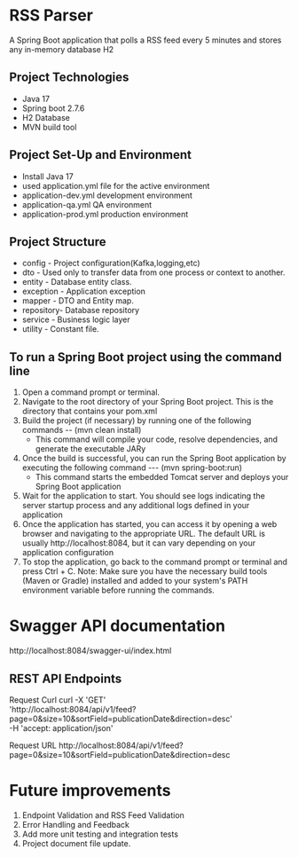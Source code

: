 # RSS Parser
A Spring Boot application that polls a RSS feed every 5 minutes and stores any in-memory database H2

## Project Technologies
   - Java 17
   - Spring boot 2.7.6
   - H2 Database
   - MVN build tool
## Project Set-Up and Environment
   - Install Java 17 
   - used application.yml file for the active environment
   - application-dev.yml development environment
   - application-qa.yml QA environment
   - application-prod.yml production environment

## Project Structure 
   - config    - Project configuration(Kafka,logging,etc)
   - dto       - Used only to transfer data from one process or context to another.
   - entity    - Database entity class.
   - exception - Application exception
   - mapper    - DTO and Entity map.
   - repository- Database repository
   - service   - Business logic layer
   - utility   - Constant file.
## To run a Spring Boot project using the command line 
  1. Open a command prompt or terminal.
  2. Navigate to the root directory of your Spring Boot project. This is the directory that contains your pom.xml 
  3. Build the project (if necessary) by running one of the following commands 
      -- (mvn clean install)
      * This command will compile your code, resolve dependencies, and generate the executable JARy
   4. Once the build is successful, you can run the Spring Boot application by executing the following command
      --- (mvn spring-boot:run)
      * This command starts the embedded Tomcat server and deploys your Spring Boot application
   5. Wait for the application to start. You should see logs indicating the server startup process and any additional logs defined in your application
   6. Once the application has started, you can access it by opening a web browser and navigating to the appropriate URL. The default URL is usually http://localhost:8084, 
      but it can vary depending on your application configuration
   7. To stop the application, go back to the command prompt or terminal and press Ctrl + C.
Note: Make sure you have the necessary build tools (Maven or Gradle) installed and added to your system's PATH environment variable before running the commands.

# Swagger API documentation
http://localhost:8084/swagger-ui/index.html

## REST API Endpoints
 Request Curl
curl -X 'GET' \
  'http://localhost:8084/api/v1/feed?page=0&size=10&sortField=publicationDate&direction=desc' \
  -H 'accept: application/json'

  Request URL
  http://localhost:8084/api/v1/feed?page=0&size=10&sortField=publicationDate&direction=desc

  # Future improvements
  1. Endpoint Validation and RSS Feed Validation
  2. Error Handling and Feedback
  3. Add more unit testing and integration tests
  4. Project document file update. 
  

  


